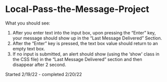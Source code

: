 # Local-Pass-the-Message-Project

What you should see:

1. After you enter text into the input box, upon pressing the “Enter” key, your message should show up in the “Last Message Delivered” Section.
2. After the “Enter” key is pressed, the text box value should return to an empty text box.
3. If no input is submitted, an alert should show (using the ‘show' class in the CSS file) in the “Last Message Delivered” section and then disappear after 2 second.

Started 2/19/22 - completed 2/20/22
